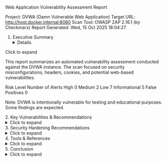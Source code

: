 Web Application Vulnerability Assessment Report

Project: DVWA (Damn Vulnerable Web Application)
Target URL: http://host.docker.internal:8080
Scan Tool: OWASP ZAP 2.16.1 (by Checkmarx)
Report Generated: Wed, 15 Oct 2025 18:04:27

1. Executive Summary <details>
<summary>Click to expand</summary>

This report summarizes an automated vulnerability assessment conducted against the DVWA instance. The scan focused on security misconfigurations, headers, cookies, and potential web-based vulnerabilities.

Risk Level	Number of Alerts
High	0
Medium	2
Low	7
Informational	5
False Positives	0

Note: DVWA is intentionally vulnerable for testing and educational purposes. Some findings are expected.
</details>
2. Key Vulnerabilities & Recommendations <details>
<summary>Click to expand</summary>
Medium-Risk Findings
<details> <summary>1. Content Security Policy (CSP) Header Not Set</summary>

Impact: Risk of XSS and data injection attacks.

Affected URLs: /, /login.php, /sitemap.xml

Recommendation: Implement a strict CSP header:

Content-Security-Policy: default-src 'self'; script-src 'self'; style-src 'self'; img-src 'self' data:;


References:

OWASP CSP Cheat Sheet

MDN CSP Guide

</details> <details> <summary>2. Missing Anti-clickjacking Header</summary>

Impact: Pages may be embedded in malicious frames.

Affected URLs: /, /login.php

Recommendation: Add one of the following headers:

X-Frame-Options: DENY


or

Content-Security-Policy: frame-ancestors 'none';


Reference: MDN X-Frame-Options

</details>
Low-Risk Findings
Issue	Recommendation
Cookie No HttpOnly Flag	Set HttpOnly on all session cookies.
Cookie without SameSite Attribute	Set SameSite=Lax or Strict.
In Page Banner Information Leak	Hide server version info (ServerTokens Prod in Apache).
Insufficient Site Isolation (Spectre)	Add Cross-Origin-Resource-Policy: same-origin.
Permissions Policy Header Not Set	Restrict features: Permissions-Policy: geolocation=(), microphone=().
Server Leaks Version Information	Suppress server info in HTTP headers.
X-Content-Type-Options Header Missing	Add X-Content-Type-Options: nosniff.
Informational Alerts

Authentication Request Identified – login POST detected.

Session Management Response Identified – PHPSESSID cookie recognized.

Non-Storable / Cacheable Content – caching headers are present.

</details>
3. Security Hardening Recommendations <details>
<summary>Click to expand</summary>
Recommended Security Headers
Content-Security-Policy: default-src 'self';
X-Frame-Options: DENY;
X-Content-Type-Options: nosniff;
Referrer-Policy: no-referrer;
Permissions-Policy: geolocation=(), microphone=();
Cross-Origin-Resource-Policy: same-origin;

Cookies & Session Management

Use Secure, HttpOnly, SameSite=Strict for all cookies.

Rotate session IDs after login and invalidate on logout.

Server & Version Information

Hide Apache version & OS:

ServerTokens Prod
ServerSignature Off

</details>
4. Tools & References <details>
<summary>Click to expand</summary>

OWASP ZAP: https://www.zaproxy.org

OWASP Secure Headers Guide: https://owasp.org/www-project-secure-headers

CSP Cheat Sheet: https://cheatsheetseries.owasp.org/cheatsheets/Content_Security_Policy_Cheat_Sheet.html

MDN Security Headers: https://developer.mozilla.org/en-US/docs/Web/HTTP/Headers

</details>
5. Conclusion <details>
<summary>Click to expand</summary>

No high-risk vulnerabilities were found. Medium- and low-risk findings are primarily related to security headers, cookie configurations, and server information leaks.

Implementing the recommendations above will strengthen the application’s security posture and demonstrate a professional approach to vulnerability management.

</details>
